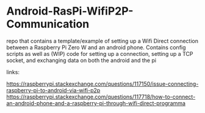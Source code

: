 # Android-RasPi-WifiP2P-Communication
repo that contains a template/example of setting up a Wifi Direct connection between a Raspberry Pi Zero W and an android phone. Contains config scripts as well as (WIP) code for setting up a connection, setting up a TCP socket, and exchanging data on both the android and the pi

links: 

https://raspberrypi.stackexchange.com/questions/117150/issue-connecting-raspberry-pi-to-android-via-wifi-p2p
https://raspberrypi.stackexchange.com/questions/117718/how-to-connect-an-android-phone-and-a-raspberry-pi-through-wifi-direct-programma


